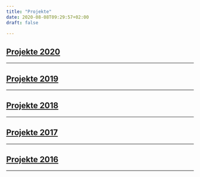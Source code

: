 ```yaml
---
title: "Projekte"
date: 2020-08-08T09:29:57+02:00
draft: false

---
```

## [Projekte 2020](https://jasmin-schaedler.com/de/2020)
-------------
## [Projekte 2019](https://jasmin-schaedler.com/de/2019)
-------------
## [Projekte 2018](https://jasmin-schaedler.com/de/2018)
-------------
## [Projekte 2017](https://jasmin-schaedler.com/de/2017)
-------------
## [Projekte 2016](https://jasmin-schaedler.com/de/2016)
-------------